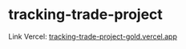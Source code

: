 # tracking-trade-project

Link Vercel: <a target="_blank" href=“[tracking-trade-project-gold.vercel.app/](https://tracking-trade-project-gold.vercel.app/)“> tracking-trade-project-gold.vercel.app</a>
